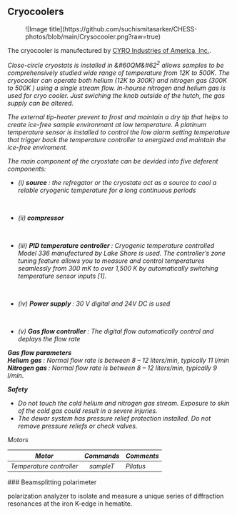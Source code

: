 ## Cryocoolers

<figure markdown>
  ![Image title](https://github.com/suchismitasarker/CHESS-photos/blob/main/Crysocooler.png?raw=true)
</figure>

The cryocooler is manufectured by [CYRO Industries of America, Inc.](http://www.cryoindustries.com/).

<i> Close-circle cryostats is installed in &#60QM&#62<sup>2</sup> allows samples to be comprehensively studied wide range of temperature from 12K to 500K. The cryocooler can operate both helium (12K to 300K) and nitrogen gas (300K to 500K ) using a single stream flow. In-hourse nitrogen and helium gas is used for cryo cooler. Just swiching the knob outside of the hutch, the gas supply can be altered. 

The external tip-heater prevent to frost and maintain a dry tip that helps to create ice-free sample environmant at low temperature. A platinum temperature sensor is installed to control the low alarm setting temperature that trigger back the temperature controller to energized and maintain the ice-free enviroment. 

The main component of the cryostate can be devided into five deferent components: 
<br>

* (i) <b> source </b> : the refregator or the cryostate act as a source to cool a relable cryogenic temperature for a long continuous periods
<br>

* (ii)<b> compressor </b>
<br>

* (iii) <b> PID temperature controller </b>: Cryogenic temperature controlled Model 336 manufectured by Lake Shore is used.  The controller’s zone tuning feature allows you to measure and control temperatures seamlessly from 300 mK to over 1,500 K by automatically switching temperature sensor inputs [1].
<br>

* (iv) <b> Power supply </b> : 30 V digital and 24V DC is used
<br> 

* (v) <b> Gas flow controller </b> : The digital flow automatically control and deplays the flow rate

<b> Gas flow parameters </b>
<br>
<b> Helium gas </b>: Normal flow rate is between 8 – 12 liters/min, typically 11 l/min
</br>
<b> Nitrogen gas </b> : Normal flow rate is between 8 – 12 liters/min, typically 9 l/min.
</br>

<b> Safety </b>

* Do not touch the cold helium and nitrogen gas stream. Exposure to skin of the cold gas could result in a severe injuries.
* The dewar system has pressure relief protection installed. Do not remove pressure reliefs or check valves.

Motors

| Motor | Commands | Comments | 
| -------------- | :---------: | ---------- | 
| Temperature controller | sampleT | Pilatus |  


</i>
### Beamsplitting polarimeter

polarization analyzer to isolate and measure a unique series of diffraction resonances at the iron K-edge in hematite.


